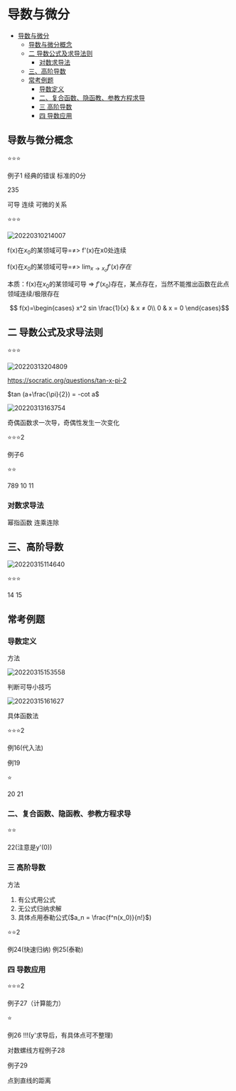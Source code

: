# 导数与微分

- [导数与微分](#导数与微分)
  - [导数与微分概念](#导数与微分概念)
  - [二 导数公式及求导法则](#二-导数公式及求导法则)
    - [对数求导法](#对数求导法)
  - [三、高阶导数](#三高阶导数)
  - [常考例题](#常考例题)
    - [导数定义](#导数定义)
    - [二、复合函数、隐函教、参教方程求导](#二复合函数隐函教参教方程求导)
    - [三 高阶导数](#三-高阶导数)
    - [四 导数应用](#四-导数应用)

## 导数与微分概念

⭐⭐⭐

例子1 经典的错误 标准的0分

235

可导 连续 可微的关系

⭐⭐⭐

![20220310214007](https://raw.githubusercontent.com/Logible/Image/main/note_image/20220310214007.png)

f(x)在$x_0$的某领域可导=≠> f'(x)在x0处连续

f(x)在$x_0$的某领域可导=≠> $\displaystyle \lim_{x \to x_o} f'(x)存在$

本质：f(x)在$x_0$的某领域可导 => $f'(x_0)$存在，某点存在，当然不能推出函数在此点领域连续/极限存在

$$ f(x)=\begin{cases}
x^2 sin \frac{1}{x} & x ≠ 0\\
0 & x = 0
\end{cases}$$

## 二 导数公式及求导法则

⭐⭐⭐

![20220313204809](https://raw.githubusercontent.com/Logible/Image/main/note_image/20220313204809.png)

<https://socratic.org/questions/tan-x-pi-2>

$tan (a+\frac{\pi}{2}) = -cot a$

![20220313163754](https://raw.githubusercontent.com/Logible/Image/main/note_image/20220313163754.png)

奇偶函数求一次导，奇偶性发生一次变化

⭐⭐⭐2

例子6

⭐⭐

789 10 11

### 对数求导法

幂指函数 连乘连除

## 三、高阶导数

![20220315114640](https://raw.githubusercontent.com/Logible/Image/main/note_image/20220315114640.png)

⭐⭐⭐

14 15

## 常考例题

### 导数定义

方法

![20220315153558](https://raw.githubusercontent.com/Logible/Image/main/note_image/20220315153558.png)

判断可导小技巧

![20220315161627](https://raw.githubusercontent.com/Logible/Image/main/note_image/20220315161627.png)

具体函数法

⭐⭐⭐2

例16(代入法)

例19

⭐

20 21

### 二、复合函数、隐函教、参教方程求导

⭐⭐

22(注意是y'(0))

### 三 高阶导数

方法

1. 有公式用公式
2. 无公式归纳求解
3. 具体点用泰勒公式($a_n = \frac{f^n(x_0)}{n!}$)

⭐⭐2

例24(快速归纳)
例25(泰勒)

### 四 导数应用

⭐⭐⭐2

例子27（计算能力）

⭐

例26 !!!(y'求导后，有具体点可不整理)

对数螺线方程例子28

例子29

点到直线的距离

